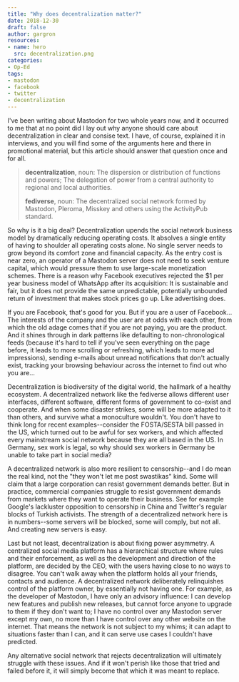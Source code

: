 ```yaml
---
title: "Why does decentralization matter?"
date: 2018-12-30
draft: false
author: gargron
resources:
- name: hero
  src: decentralization.png
categories:
- Op-Ed
tags:
- mastodon
- facebook
- twitter
- decentralization
---
```


I've been writing about Mastodon for two whole years now, and it occurred to me that at no point did I lay out why anyone should care about decentralization in clear and consise text. I have, of course, explained it in interviews, and you will find some of the arguments here and there in promotional material, but this article should answer that question once and for all.

> **decentralization**, noun: The dispersion or distribution of functions and powers; The delegation of power from a central authority to regional and local authorities. 
>
> **fediverse**, noun: The decentralized social network formed by Mastodon, Pleroma, Misskey and others using the ActivityPub standard.

So why is it a big deal? Decentralization upends the social network business model by dramatically reducing operating costs. It absolves a single entity of having to shoulder all operating costs alone. No single server needs to grow beyond its comfort zone and financial capacity. As the entry cost is near zero, an operator of a Mastodon server does not need to seek venture capital, which would pressure them to use large-scale monetization schemes. There is a reason why Facebook executives rejected the $1 per year business model of WhatsApp after its acquisition: It is sustainable and fair, but it does not provide the same unpredictable, potentially unbounded return of investment that makes stock prices go up. Like advertising does.

If you are Facebook, that's good for you. But if you are a user of Facebook... The interests of the company and the user are at odds with each other, from which the old adage comes that if you are not paying, you are the product. And it shines through in dark patterns like defaulting to non-chronological feeds (because it's hard to tell if you've seen everything on the page before, it leads to more scrolling or refreshing, which leads to more ad impressions), sending e-mails about unread notifications that don't actually exist, tracking your browsing behaviour across the internet to find out who you are...

Decentralization is biodiversity of the digital world, the hallmark of a healthy ecosystem. A decentralized network like the fediverse allows different user interfaces, different software, different forms of government to co-exist and cooperate. And when some disaster strikes, some will be more adapted to it than others, and survive what a monoculture wouldn't. You don't have to think long for recent examples--consider the FOSTA/SESTA bill passed in the US, which turned out to be awful for sex workers, and which affected every mainstream social network because they are all based in the US. In Germany, sex work is legal, so why should sex workers in Germany be unable to take part in social media?

A decentralized network is also more resilient to censorship--and I do mean the real kind, not the "they won't let me post swastikas" kind. Some will claim that a large corporation can resist government demands better. But in practice, commercial companies struggle to resist government demands from markets where they want to operate their business. See for example Google's lackluster opposition to censorship in China and Twitter's regular blocks of Turkish activists. The strength of a decentralized network here is in numbers--some servers will be blocked, some will comply, but not all. And creating new servers is easy.

Last but not least, decentralization is about fixing power asymmetry. A centralized social media platform has a hierarchical structure where rules and their enforcement, as well as the development and direction of the platform, are decided by the CEO, with the users having close to no ways to disagree. You can't walk away when the platform holds all your friends, contacts and audience. A decentralized network deliberately relinquishes control of the platform owner, by essentially not having one. For example, as the developer of Mastodon, I have only an advisory influence: I can develop new features and publish new releases, but cannot force anyone to upgrade to them if they don't want to; I have no control over any Mastodon server except my own, no more than I have control over any other website on the internet. That means the network is not subject to my whims; it can adapt to situations faster than I can, and it can serve use cases I couldn't have predicted.

Any alternative social network that rejects decentralization will ultimately struggle with these issues. And if it won't perish like those that tried and failed before it, it will simply become that which it was meant to replace.